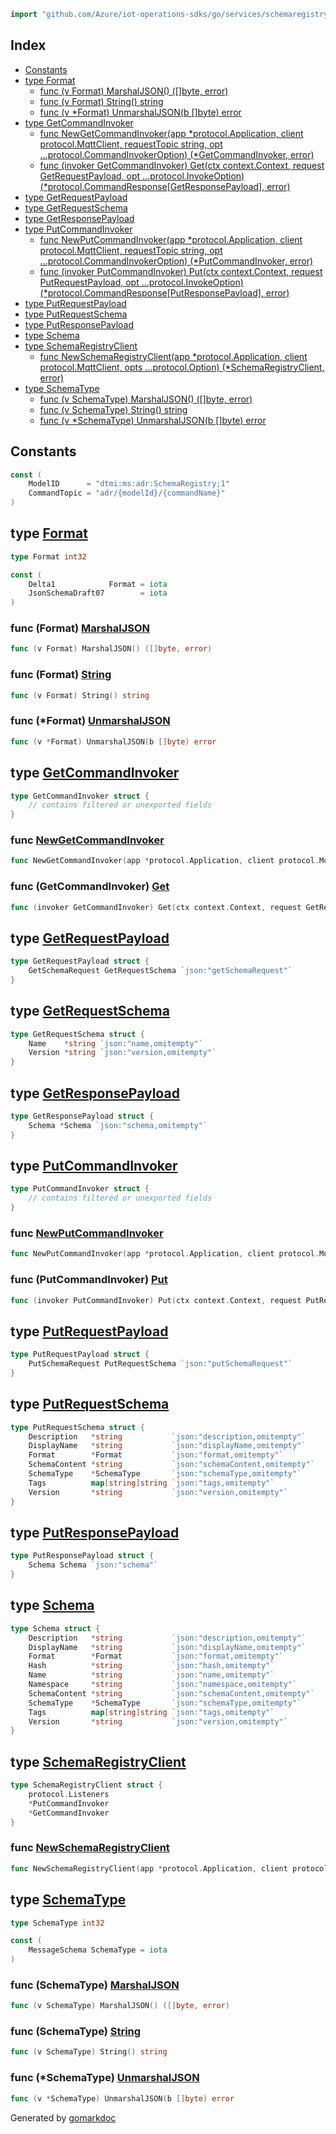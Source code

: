 <!-- Code generated by gomarkdoc. DO NOT EDIT -->

```go
import "github.com/Azure/iot-operations-sdks/go/services/schemaregistry/schemaregistry"
```

## Index

- [Constants](<#constants>)
- [type Format](<#Format>)
  - [func \(v Format\) MarshalJSON\(\) \(\[\]byte, error\)](<#Format.MarshalJSON>)
  - [func \(v Format\) String\(\) string](<#Format.String>)
  - [func \(v \*Format\) UnmarshalJSON\(b \[\]byte\) error](<#Format.UnmarshalJSON>)
- [type GetCommandInvoker](<#GetCommandInvoker>)
  - [func NewGetCommandInvoker\(app \*protocol.Application, client protocol.MqttClient, requestTopic string, opt ...protocol.CommandInvokerOption\) \(\*GetCommandInvoker, error\)](<#NewGetCommandInvoker>)
  - [func \(invoker GetCommandInvoker\) Get\(ctx context.Context, request GetRequestPayload, opt ...protocol.InvokeOption\) \(\*protocol.CommandResponse\[GetResponsePayload\], error\)](<#GetCommandInvoker.Get>)
- [type GetRequestPayload](<#GetRequestPayload>)
- [type GetRequestSchema](<#GetRequestSchema>)
- [type GetResponsePayload](<#GetResponsePayload>)
- [type PutCommandInvoker](<#PutCommandInvoker>)
  - [func NewPutCommandInvoker\(app \*protocol.Application, client protocol.MqttClient, requestTopic string, opt ...protocol.CommandInvokerOption\) \(\*PutCommandInvoker, error\)](<#NewPutCommandInvoker>)
  - [func \(invoker PutCommandInvoker\) Put\(ctx context.Context, request PutRequestPayload, opt ...protocol.InvokeOption\) \(\*protocol.CommandResponse\[PutResponsePayload\], error\)](<#PutCommandInvoker.Put>)
- [type PutRequestPayload](<#PutRequestPayload>)
- [type PutRequestSchema](<#PutRequestSchema>)
- [type PutResponsePayload](<#PutResponsePayload>)
- [type Schema](<#Schema>)
- [type SchemaRegistryClient](<#SchemaRegistryClient>)
  - [func NewSchemaRegistryClient\(app \*protocol.Application, client protocol.MqttClient, opts ...protocol.Option\) \(\*SchemaRegistryClient, error\)](<#NewSchemaRegistryClient>)
- [type SchemaType](<#SchemaType>)
  - [func \(v SchemaType\) MarshalJSON\(\) \(\[\]byte, error\)](<#SchemaType.MarshalJSON>)
  - [func \(v SchemaType\) String\(\) string](<#SchemaType.String>)
  - [func \(v \*SchemaType\) UnmarshalJSON\(b \[\]byte\) error](<#SchemaType.UnmarshalJSON>)


## Constants

<a name="ModelID"></a>

```go
const (
    ModelID      = "dtmi:ms:adr:SchemaRegistry;1"
    CommandTopic = "adr/{modelId}/{commandName}"
)
```

<a name="Format"></a>
## type [Format](<https://github.com/Azure/iot-operations-sdks/blob/main/go/services/schemaregistry/schemaregistry/format.go#L9>)



```go
type Format int32
```

<a name="Delta1"></a>

```go
const (
    Delta1            Format = iota
    JsonSchemaDraft07        = iota
)
```

<a name="Format.MarshalJSON"></a>
### func \(Format\) [MarshalJSON](<https://github.com/Azure/iot-operations-sdks/blob/main/go/services/schemaregistry/schemaregistry/format.go#L27>)

```go
func (v Format) MarshalJSON() ([]byte, error)
```



<a name="Format.String"></a>
### func \(Format\) [String](<https://github.com/Azure/iot-operations-sdks/blob/main/go/services/schemaregistry/schemaregistry/format.go#L16>)

```go
func (v Format) String() string
```



<a name="Format.UnmarshalJSON"></a>
### func \(\*Format\) [UnmarshalJSON](<https://github.com/Azure/iot-operations-sdks/blob/main/go/services/schemaregistry/schemaregistry/format.go#L41>)

```go
func (v *Format) UnmarshalJSON(b []byte) error
```



<a name="GetCommandInvoker"></a>
## type [GetCommandInvoker](<https://github.com/Azure/iot-operations-sdks/blob/main/go/services/schemaregistry/schemaregistry/get_command_invoker.go#L10-L12>)



```go
type GetCommandInvoker struct {
    // contains filtered or unexported fields
}
```

<a name="NewGetCommandInvoker"></a>
### func [NewGetCommandInvoker](<https://github.com/Azure/iot-operations-sdks/blob/main/go/services/schemaregistry/schemaregistry/get_command_invoker.go#L14-L19>)

```go
func NewGetCommandInvoker(app *protocol.Application, client protocol.MqttClient, requestTopic string, opt ...protocol.CommandInvokerOption) (*GetCommandInvoker, error)
```



<a name="GetCommandInvoker.Get"></a>
### func \(GetCommandInvoker\) [Get](<https://github.com/Azure/iot-operations-sdks/blob/main/go/services/schemaregistry/schemaregistry/get_command_invoker.go#L43-L47>)

```go
func (invoker GetCommandInvoker) Get(ctx context.Context, request GetRequestPayload, opt ...protocol.InvokeOption) (*protocol.CommandResponse[GetResponsePayload], error)
```



<a name="GetRequestPayload"></a>
## type [GetRequestPayload](<https://github.com/Azure/iot-operations-sdks/blob/main/go/services/schemaregistry/schemaregistry/get_request_payload.go#L4-L6>)



```go
type GetRequestPayload struct {
    GetSchemaRequest GetRequestSchema `json:"getSchemaRequest"`
}
```

<a name="GetRequestSchema"></a>
## type [GetRequestSchema](<https://github.com/Azure/iot-operations-sdks/blob/main/go/services/schemaregistry/schemaregistry/get_request_schema.go#L4-L7>)



```go
type GetRequestSchema struct {
    Name    *string `json:"name,omitempty"`
    Version *string `json:"version,omitempty"`
}
```

<a name="GetResponsePayload"></a>
## type [GetResponsePayload](<https://github.com/Azure/iot-operations-sdks/blob/main/go/services/schemaregistry/schemaregistry/get_response_payload.go#L4-L6>)



```go
type GetResponsePayload struct {
    Schema *Schema `json:"schema,omitempty"`
}
```

<a name="PutCommandInvoker"></a>
## type [PutCommandInvoker](<https://github.com/Azure/iot-operations-sdks/blob/main/go/services/schemaregistry/schemaregistry/put_command_invoker.go#L10-L12>)



```go
type PutCommandInvoker struct {
    // contains filtered or unexported fields
}
```

<a name="NewPutCommandInvoker"></a>
### func [NewPutCommandInvoker](<https://github.com/Azure/iot-operations-sdks/blob/main/go/services/schemaregistry/schemaregistry/put_command_invoker.go#L14-L19>)

```go
func NewPutCommandInvoker(app *protocol.Application, client protocol.MqttClient, requestTopic string, opt ...protocol.CommandInvokerOption) (*PutCommandInvoker, error)
```



<a name="PutCommandInvoker.Put"></a>
### func \(PutCommandInvoker\) [Put](<https://github.com/Azure/iot-operations-sdks/blob/main/go/services/schemaregistry/schemaregistry/put_command_invoker.go#L43-L47>)

```go
func (invoker PutCommandInvoker) Put(ctx context.Context, request PutRequestPayload, opt ...protocol.InvokeOption) (*protocol.CommandResponse[PutResponsePayload], error)
```



<a name="PutRequestPayload"></a>
## type [PutRequestPayload](<https://github.com/Azure/iot-operations-sdks/blob/main/go/services/schemaregistry/schemaregistry/put_request_payload.go#L4-L6>)



```go
type PutRequestPayload struct {
    PutSchemaRequest PutRequestSchema `json:"putSchemaRequest"`
}
```

<a name="PutRequestSchema"></a>
## type [PutRequestSchema](<https://github.com/Azure/iot-operations-sdks/blob/main/go/services/schemaregistry/schemaregistry/put_request_schema.go#L4-L12>)



```go
type PutRequestSchema struct {
    Description   *string           `json:"description,omitempty"`
    DisplayName   *string           `json:"displayName,omitempty"`
    Format        *Format           `json:"format,omitempty"`
    SchemaContent *string           `json:"schemaContent,omitempty"`
    SchemaType    *SchemaType       `json:"schemaType,omitempty"`
    Tags          map[string]string `json:"tags,omitempty"`
    Version       *string           `json:"version,omitempty"`
}
```

<a name="PutResponsePayload"></a>
## type [PutResponsePayload](<https://github.com/Azure/iot-operations-sdks/blob/main/go/services/schemaregistry/schemaregistry/put_response_payload.go#L4-L6>)



```go
type PutResponsePayload struct {
    Schema Schema `json:"schema"`
}
```

<a name="Schema"></a>
## type [Schema](<https://github.com/Azure/iot-operations-sdks/blob/main/go/services/schemaregistry/schemaregistry/schema.go#L4-L15>)



```go
type Schema struct {
    Description   *string           `json:"description,omitempty"`
    DisplayName   *string           `json:"displayName,omitempty"`
    Format        *Format           `json:"format,omitempty"`
    Hash          *string           `json:"hash,omitempty"`
    Name          *string           `json:"name,omitempty"`
    Namespace     *string           `json:"namespace,omitempty"`
    SchemaContent *string           `json:"schemaContent,omitempty"`
    SchemaType    *SchemaType       `json:"schemaType,omitempty"`
    Tags          map[string]string `json:"tags,omitempty"`
    Version       *string           `json:"version,omitempty"`
}
```

<a name="SchemaRegistryClient"></a>
## type [SchemaRegistryClient](<https://github.com/Azure/iot-operations-sdks/blob/main/go/services/schemaregistry/schemaregistry/wrapper.go#L8-L12>)



```go
type SchemaRegistryClient struct {
    protocol.Listeners
    *PutCommandInvoker
    *GetCommandInvoker
}
```

<a name="NewSchemaRegistryClient"></a>
### func [NewSchemaRegistryClient](<https://github.com/Azure/iot-operations-sdks/blob/main/go/services/schemaregistry/schemaregistry/wrapper.go#L19-L23>)

```go
func NewSchemaRegistryClient(app *protocol.Application, client protocol.MqttClient, opts ...protocol.Option) (*SchemaRegistryClient, error)
```



<a name="SchemaType"></a>
## type [SchemaType](<https://github.com/Azure/iot-operations-sdks/blob/main/go/services/schemaregistry/schemaregistry/schema_type.go#L9>)



```go
type SchemaType int32
```

<a name="MessageSchema"></a>

```go
const (
    MessageSchema SchemaType = iota
)
```

<a name="SchemaType.MarshalJSON"></a>
### func \(SchemaType\) [MarshalJSON](<https://github.com/Azure/iot-operations-sdks/blob/main/go/services/schemaregistry/schemaregistry/schema_type.go#L24>)

```go
func (v SchemaType) MarshalJSON() ([]byte, error)
```



<a name="SchemaType.String"></a>
### func \(SchemaType\) [String](<https://github.com/Azure/iot-operations-sdks/blob/main/go/services/schemaregistry/schemaregistry/schema_type.go#L15>)

```go
func (v SchemaType) String() string
```



<a name="SchemaType.UnmarshalJSON"></a>
### func \(\*SchemaType\) [UnmarshalJSON](<https://github.com/Azure/iot-operations-sdks/blob/main/go/services/schemaregistry/schemaregistry/schema_type.go#L36>)

```go
func (v *SchemaType) UnmarshalJSON(b []byte) error
```



Generated by [gomarkdoc](<https://github.com/princjef/gomarkdoc>)
